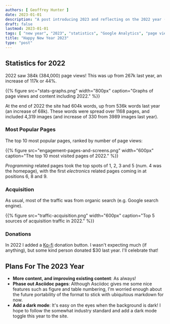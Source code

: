 ```yaml
---
authors: [ Geoffrey Hunter ]
date: 2023-01-01
description: "A post introducing 2023 and reflecting on the 2022 year (including blog statistics)."
draft: false
lastmod: 2023-01-01
tags: [ "new year", "2023", "statistics", "Google Analytics", "page view", "user", "referral", "Hugo", "GitHub", "blog" ]
title: "Happy New Year 2023"
type: "post"
---
```


## Statistics for 2022

2022 saw 384k (384,000) page views! This was up from 267k last year, an increase of 117k or 44%.

{{% figure src="stats-graphs.png" width="800px" caption="Graphs of page views and content including 2022." %}}

At the end of 2022 the site had 604k words, up from 536k words last year (an increase of 68k). These words were spread over 1168 pages, and included 4,319 images (and increase of 330 from 3989 images last year).

### Most Popular Pages

The top 10 most popular pages, ranked by number of page views:

{{% figure src="engagement-pages-and-screens.png" width="600px" caption="The top 10 most visited pages of 2022." %}}

_Programming_ related pages took the top spots of 1, 2, 3 and 5 (num. 4 was the homepage), with the first _electronics_ related pages coming in at positions 6, 8 and 9.

### Acquisition

As usual, most of the traffic was from organic search (e.g. Google search engine).

{{% figure src="traffic-acquisition.png" width="600px" caption="Top 5 sources of acquisition traffic in 2022." %}}

### Donations

In 2022 I added a [Ko-fi](https://ko-fi.com/gbmhunter) donation button. I wasn't expecting much (if anything), but some kind person donated $30 last year. I'll celebrate that!

## Plans For The 2023 Year

* **More content, and improving existing content**: As always!
* **Phase out Asciidoc pages**: Although Asciidoc gives me some nice features such as figure and table numbering, I'm worried enough about the future portability of the format to stick with ubiquitous markdown for now.
* **Add a dark mode**: It's easy on the eyes when the background is dark! I hope to follow the somewhat industry standard and add a dark mode toggle this year to the site.